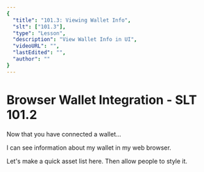 ```yaml
---
{
  "title": "101.3: Viewing Wallet Info",
  "slt": ["101.3"],
  "type": "Lesson",
  "description": "View Wallet Info in UI",
  "videoURL": "",
  "lastEdited": "",
  "author": ""
}
---
```


# Browser Wallet Integration - SLT 101.2

Now that you have connected a wallet...

I can see information about my wallet in my web browser.

Let's make a quick asset list here. Then allow people to style it.